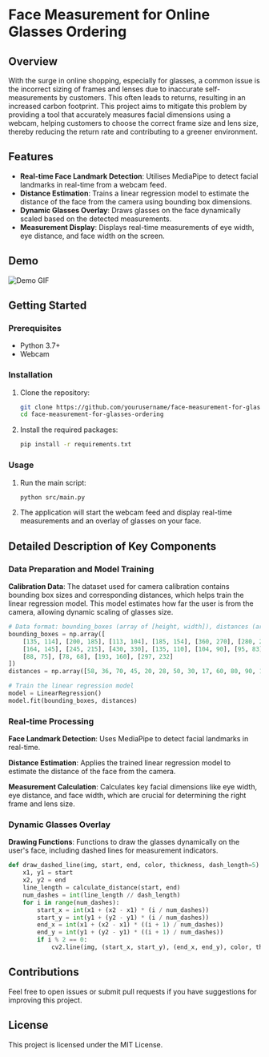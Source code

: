 
# Face Measurement for Online Glasses Ordering

## Overview

With the surge in online shopping, especially for glasses, a common issue is the incorrect sizing of frames and lenses due to inaccurate self-measurements by customers. This often leads to returns, resulting in an increased carbon footprint. This project aims to mitigate this problem by providing a tool that accurately measures facial dimensions using a webcam, helping customers to choose the correct frame size and lens size, thereby reducing the return rate and contributing to a greener environment.

## Features

- **Real-time Face Landmark Detection**: Utilises MediaPipe to detect facial landmarks in real-time from a webcam feed.
- **Distance Estimation**: Trains a linear regression model to estimate the distance of the face from the camera using bounding box dimensions.
- **Dynamic Glasses Overlay**: Draws glasses on the face dynamically scaled based on the detected measurements.
- **Measurement Display**: Displays real-time measurements of eye width, eye distance, and face width on the screen.

## Demo

![Demo GIF](demo/test.gif)

## Getting Started

### Prerequisites

- Python 3.7+
- Webcam

### Installation

1. Clone the repository:
    ```sh
    git clone https://github.com/yourusername/face-measurement-for-glasses-ordering.git
    cd face-measurement-for-glasses-ordering
    ```

2. Install the required packages:
    ```sh
    pip install -r requirements.txt
    ```

### Usage

1. Run the main script:
    ```sh
    python src/main.py
    ```

2. The application will start the webcam feed and display real-time measurements and an overlay of glasses on your face.

## Detailed Description of Key Components

### Data Preparation and Model Training

**Calibration Data**: The dataset used for camera calibration contains bounding box sizes and corresponding distances, which helps train the linear regression model. This model estimates how far the user is from the camera, allowing dynamic scaling of glasses size.

```python
# Data format: bounding_boxes (array of [height, width]), distances (array of distances)
bounding_boxes = np.array([
    [135, 114], [200, 185], [113, 104], [185, 154], [360, 270], [280, 220],
    [164, 145], [245, 215], [430, 330], [135, 110], [104, 90], [95, 83],
    [88, 75], [78, 68], [193, 160], [297, 232]
])
distances = np.array([58, 36, 70, 45, 20, 28, 50, 30, 17, 60, 80, 90, 100, 110, 40, 25])

# Train the linear regression model
model = LinearRegression()
model.fit(bounding_boxes, distances)
```

### Real-time Processing

**Face Landmark Detection**: Uses MediaPipe to detect facial landmarks in real-time.

**Distance Estimation**: Applies the trained linear regression model to estimate the distance of the face from the camera.

**Measurement Calculation**: Calculates key facial dimensions like eye width, eye distance, and face width, which are crucial for determining the right frame and lens size.

### Dynamic Glasses Overlay

**Drawing Functions**: Functions to draw the glasses dynamically on the user's face, including dashed lines for measurement indicators.

```python
def draw_dashed_line(img, start, end, color, thickness, dash_length=5):
    x1, y1 = start
    x2, y2 = end
    line_length = calculate_distance(start, end)
    num_dashes = int(line_length // dash_length)
    for i in range(num_dashes):
        start_x = int(x1 + (x2 - x1) * (i / num_dashes))
        start_y = int(y1 + (y2 - y1) * (i / num_dashes))
        end_x = int(x1 + (x2 - x1) * ((i + 1) / num_dashes))
        end_y = int(y1 + (y2 - y1) * ((i + 1) / num_dashes))
        if i % 2 == 0:
            cv2.line(img, (start_x, start_y), (end_x, end_y), color, thickness)
```

## Contributions

Feel free to open issues or submit pull requests if you have suggestions for improving this project.

## License

This project is licensed under the MIT License.
